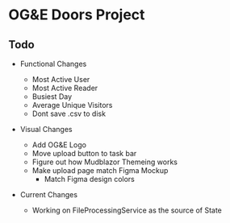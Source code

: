 # OG&E Doors Project
## Todo
- Functional Changes
    - Most Active User
    - Most Active Reader
    - Busiest Day
    - Average Unique Visitors
    - Dont save .csv to disk
- Visual Changes
    - Add OG&E Logo
    - Move upload button to task bar
    - Figure out how Mudblazor Themeing works
    - Make upload page match Figma Mockup
        - Match Figma design colors

- Current Changes
    - Working on FileProcessingService as the source of State
